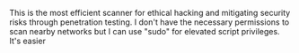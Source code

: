 This is the most efficient scanner for ethical hacking and mitigating security risks through penetration testing. I don't have the necessary permissions to scan nearby networks but I can use "sudo" for elevated script privileges. It's easier 
